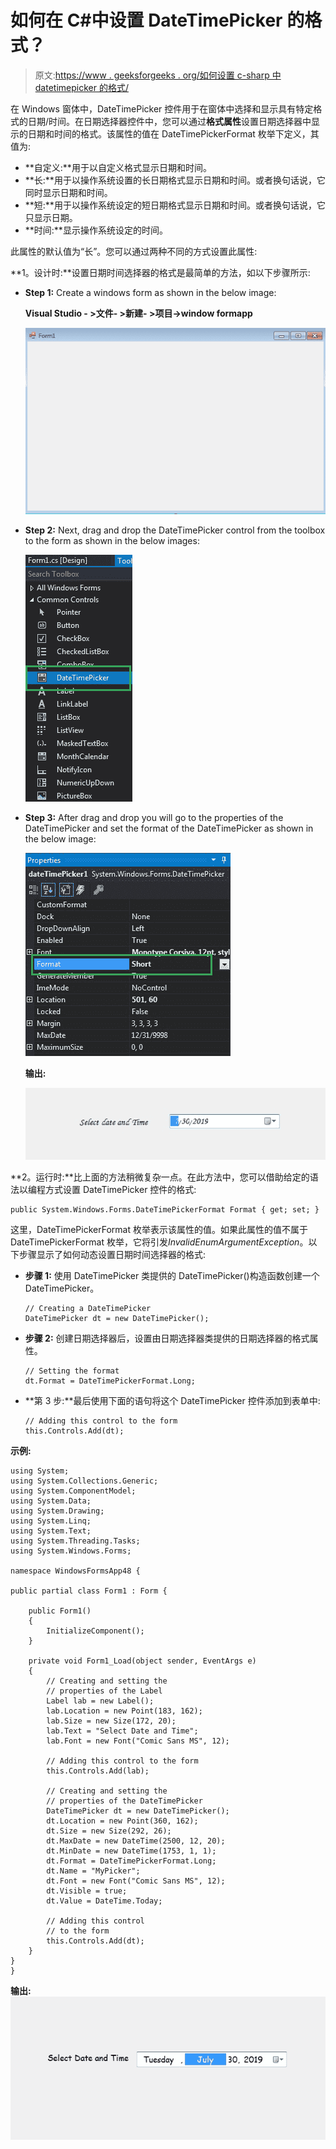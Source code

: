 # 如何在 C#中设置 DateTimePicker 的格式？

> 原文:[https://www . geeksforgeeks . org/如何设置 c-sharp 中 datetimepicker 的格式/](https://www.geeksforgeeks.org/how-to-set-the-format-of-the-datetimepicker-in-c-sharp/)

在 Windows 窗体中，DateTimePicker 控件用于在窗体中选择和显示具有特定格式的日期/时间。在日期选择器控件中，您可以通过**格式属性**设置日期选择器中显示的日期和时间的格式。该属性的值在 DateTimePickerFormat 枚举下定义，其值为:

*   **自定义:**用于以自定义格式显示日期和时间。
*   **长:**用于以操作系统设置的长日期格式显示日期和时间。或者换句话说，它同时显示日期和时间。
*   **短:**用于以操作系统设定的短日期格式显示日期和时间。或者换句话说，它只显示日期。
*   **时间:**显示操作系统设定的时间。

此属性的默认值为“长”。您可以通过两种不同的方式设置此属性:

**1。设计时:**设置日期时间选择器的格式是最简单的方法，如以下步骤所示:

*   **Step 1:** Create a windows form as shown in the below image:

    **Visual Studio - >文件- >新建- >项目->window formapp**

    ![](img/de9202f1f4646167e60ea580d67273d9.png)

*   **Step 2:** Next, drag and drop the DateTimePicker control from the toolbox to the form as shown in the below images:

    ![](img/1e722a2fb337b7d3bb23498b9f24712d.png)

*   **Step 3:** After drag and drop you will go to the properties of the DateTimePicker and set the format of the DateTimePicker as shown in the below image:

    ![](img/150d0f324ca8e44f30726e307ed8ce6c.png)

    **输出:**

    ![](img/f43dc1f7e2a99b49df63621f9d826fdb.png)

**2。运行时:**比上面的方法稍微复杂一点。在此方法中，您可以借助给定的语法以编程方式设置 DateTimePicker 控件的格式:

```
public System.Windows.Forms.DateTimePickerFormat Format { get; set; }
```

这里，DateTimePickerFormat 枚举表示该属性的值。如果此属性的值不属于 DateTimePickerFormat 枚举，它将引发*InvalidEnumArgumentException*。以下步骤显示了如何动态设置日期时间选择器的格式:

*   **步骤 1:** 使用 DateTimePicker 类提供的 DateTimePicker()构造函数创建一个 DateTimePicker。

    ```
    // Creating a DateTimePicker
    DateTimePicker dt = new DateTimePicker();

    ```

*   **步骤 2:** 创建日期选择器后，设置由日期选择器类提供的日期选择器的格式属性。

    ```
    // Setting the format
    dt.Format = DateTimePickerFormat.Long;

    ```

*   **第 3 步:**最后使用下面的语句将这个 DateTimePicker 控件添加到表单中:

    ```
    // Adding this control to the form
    this.Controls.Add(dt);

    ```

**示例:**

```
using System;
using System.Collections.Generic;
using System.ComponentModel;
using System.Data;
using System.Drawing;
using System.Linq;
using System.Text;
using System.Threading.Tasks;
using System.Windows.Forms;

namespace WindowsFormsApp48 {

public partial class Form1 : Form {

    public Form1()
    {
        InitializeComponent();
    }

    private void Form1_Load(object sender, EventArgs e)
    {
        // Creating and setting the
        // properties of the Label
        Label lab = new Label();
        lab.Location = new Point(183, 162);
        lab.Size = new Size(172, 20);
        lab.Text = "Select Date and Time";
        lab.Font = new Font("Comic Sans MS", 12);

        // Adding this control to the form
        this.Controls.Add(lab);

        // Creating and setting the
        // properties of the DateTimePicker
        DateTimePicker dt = new DateTimePicker();
        dt.Location = new Point(360, 162);
        dt.Size = new Size(292, 26);
        dt.MaxDate = new DateTime(2500, 12, 20);
        dt.MinDate = new DateTime(1753, 1, 1);
        dt.Format = DateTimePickerFormat.Long;
        dt.Name = "MyPicker";
        dt.Font = new Font("Comic Sans MS", 12);
        dt.Visible = true;
        dt.Value = DateTime.Today;

        // Adding this control
        // to the form
        this.Controls.Add(dt);
    }
}
}
```

**输出:**
![](img/e2a739f46e56377525df58a21c86ec7d.png)